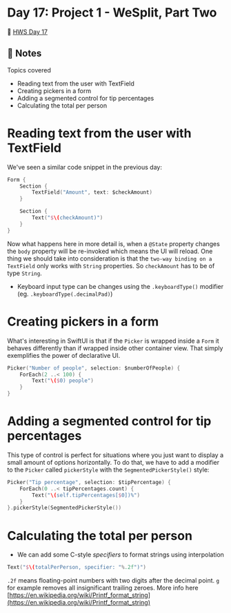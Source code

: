 # Day 17: Project 1 - WeSplit, Part Two
🔗 [HWS Day 17](https://www.hackingwithswift.com/100/swiftui/17)
## 📝 Notes
Topics covered

- Reading text from the user with TextField
- Creating pickers in a form
- Adding a segmented control for tip percentages
- Calculating the total per person

# Reading text from the user with TextField
We've seen a similar code snippet in the previous day:

```swift
Form {
    Section {
        TextField("Amount", text: $checkAmount)
    }

    Section {
        Text("$\(checkAmount)")
    }
}
```

Now what happens here in more detail is, when a `@State` property changes the `body` property will be re-invoked which means the UI will reload. One thing we should take into consideration is that the `two-way binding on a TextField` only works with `String` properties. So `checkAmount` has to be of type `String`.

- Keyboard input type can be changes using the `.keyboardType()` modifier (eg. `.keyboardType(.decimalPad)`)

# Creating pickers in a form
What's interesting in SwiftUI is that if the `Picker` is wrapped inside a `Form` it behaves differently than if wrapped inside other container view. That simply exemplifies the power of declarative UI.

```swift
Picker("Number of people", selection: $numberOfPeople) {
    ForEach(2 ..< 100) {
        Text("\($0) people")
    }
}
```

# Adding a segmented control for tip percentages
This type of control is perfect for situations where you just want to display a small amount of options horizontally.
To do that, we have to add a modifier to the `Picker` called `pickerStyle` with the `SegmentedPickerStyle()` style:

```swift
Picker("Tip percentage", selection: $tipPercentage) {
    ForEach(0 ..< tipPercentages.count) {
        Text("\(self.tipPercentages[$0])%")
    }
}.pickerStyle(SegmentedPickerStyle())
``` 
# Calculating the total per person
- We can add some C-style *specifiers* to format strings using interpolation
```swift
Text("$\(totalPerPerson, specifier: "%.2f")")
```

`.2f` means floating-point numbers with two digits after the decimal point. `g` for example removes all insignificant trailing zeroes. More info here [https://en.wikipedia.org/wiki/Printf_format_string](https://en.wikipedia.org/wiki/Printf_format_string)